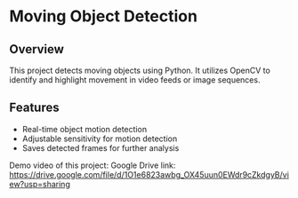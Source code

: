# Moving Object Detection

## Overview
This project detects moving objects using Python. It utilizes OpenCV to identify and highlight movement in video feeds or image sequences.

## Features
- Real-time object motion detection
- Adjustable sensitivity for motion detection
- Saves detected frames for further analysis

Demo video of this project:
Google Drive link: 
https://drive.google.com/file/d/1O1e6823awbg_OX45uun0EWdr9cZkdgyB/view?usp=sharing
